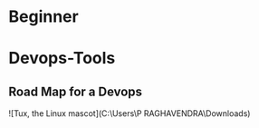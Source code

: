 # Beginner
# Devops-Tools
## Road Map for a Devops
![Tux, the Linux mascot](C:\Users\P RAGHAVENDRA\Downloads)
